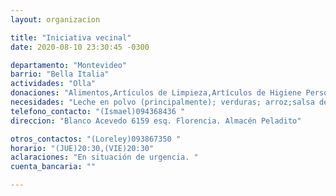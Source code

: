 ```yaml
---
layout: organizacion

title: "Iniciativa vecinal"
date: 2020-08-10 23:30:45 -0300

departamento: "Montevideo"
barrio: "Bella Italia"
actividades: "Olla"
donaciones: "Alimentos,Artículos de Limpieza,Artículos de Higiene Personal"
necesidades: "Leche en polvo (principalmente); verduras; arroz;salsa de tomate"
telefono_contacto: "(Ismael)094368436 "
direccion: "Blanco Acevedo 6159 esq. Florencia. Almacén Peladito"

otros_contactos: "(Loreley)093867350 "
horario: "(JUE)20:30,(VIE)20:30"
aclaraciones: "En situación de urgencia. "
cuenta_bancaria: ""

---
```

